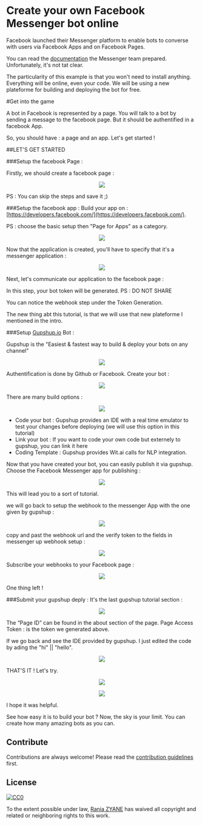 # Create your own Facebook Messenger bot online 

Facebook launched their Messenger platform to enable bots to converse with users via Facebook Apps and on Facebook Pages. 

You can read the  [documentation](https://developers.facebook.com/docs/messenger-platform/quickstart) the Messenger team prepared.
Unfortunately, it's not tat clear. 

The particularity of this example is that you won't need to install anything. Everything will be online, even your code. 
We will be using a new plateforme for building and deploying the bot for free. 

#Get into the game

A bot in Facebook is represented by a page. You will talk to a bot by sending a message to the facebook page. But it should be authentified in a facebook App. 

So, you should have : a page and an app. 
Let's get started ! 

##LET'S GET STARTED

###Setup the facebook Page : 

Firstly, we should create a facebook page : 
<p align="center">
<img src="https://cdn-images-1.medium.com/max/497/1*uqOOpzC6f0Bl1QxVG70IBw.jpeg?raw=true">
</p>

PS : You can skip the steps and save it ;) 

###Setup the facebook app : 
Build your app on : [https://developers.facebook.com/](https://developers.facebook.com/). 

PS : choose the basic setup then "Page for Apps" as a category. 

<p align="center">
<img src="https://cdn-images-1.medium.com/max/497/1*uqOOpzC6f0Bl1QxVG70IBw.jpeg?raw=true">
</p>

Now that the application is created, you'll have to specify that it's a messenger application : 

<p align="center">
<img src="https://cdn-images-1.medium.com/max/497/1*uqOOpzC6f0Bl1QxVG70IBw.jpeg?raw=true">
</p>

Next, let's communicate our application to the facebook page : 

In this step, your bot token will be generated. PS : DO NOT SHARE

You can notice the webhook step under the Token Generation. 

The new thing abt this tutorial, is that we will use that new plateforme I mentioned in the intro. 

###Setup [Gupshup.io](https://https://www.gupshup.io/developer/home/) Bot : 

Gupshup is the "Easiest & fastest way to build & deploy your bots on any channel"

<p align="center">
<img src="https://www.gupshup.io/developer/resources/img/bot-lifecycle.png?raw=true">
</p>


Authentification is done by Github or Facebook. 
Create your bot : 

<p align="center">
<img src="https://www.gupshup.io/developer/resources/img/bot-lifecycle.png?raw=true">
</p>

There are many build options : 

<p align="center">
<img src="https://www.gupshup.io/developer/resources/img/bot-lifecycle.png?raw=true">
</p>

- Code your bot : Gupshup provides an IDE with a real time emulator to test your changes before deploying (we will use this option in this tutorial)
- Link your bot : If you want to code your own code but externely to gupshup, you can link it here 
- Coding Template : Gupshup provides Wit.ai calls for NLP integration. 

Now that you have created your bot, you can easily publish it via gupshup. 
Choose the Facebook Messenger app for publishing : 

<p align="center">
<img src="https://www.gupshup.io/developer/resources/img/bot-lifecycle.png?raw=true">
</p>

This will lead you to a sort of tutorial. 

we will go back to setup the webhook to the messenger App with the one given by gupshup : 

<p align="center">
<img src="https://www.gupshup.io/developer/resources/img/bot-lifecycle.png?raw=true">
</p>

copy and past the webhook url and the verify token to the fields in messenger up webhook setup : 

<p align="center">
<img src="https://www.gupshup.io/developer/resources/img/bot-lifecycle.png?raw=true">
</p>

Subscribe your webhooks to your Facebook page : 

<p align="center">
<img src="https://www.gupshup.io/developer/resources/img/bot-lifecycle.png?raw=true">
</p>

One thing left ! 

###Submit your gupshup deply :
It's the last gupshup tutorial section : 

<p align="center">
<img src="https://www.gupshup.io/developer/resources/img/bot-lifecycle.png?raw=true">
</p>

The “Page ID” can be found in the about section of the page.
Page Access Token : is the token we generated above.

If we go back and see the IDE provided by gupshup. I just edited the code by ading the "hi" || "hello". 

<p align="center">
<img src="https://www.gupshup.io/developer/resources/img/bot-lifecycle.png?raw=true">
</p>

THAT'S IT ! 
Let's try. 

<p align="center">
<img src="https://www.gupshup.io/developer/resources/img/bot-lifecycle.png?raw=true">
</p>

<p align="center">
<img src="https://www.gupshup.io/developer/resources/img/bot-lifecycle.png?raw=true">
</p>

I hope it was helpful. 

See how easy it is to build your bot ? 
Now, the sky is your limit. You can create how many amazing bots as you can. 

## Contribute

Contributions are always welcome!
Please read the [contribution guidelines](contributing.md) first.


## License

[![CC0](https://licensebuttons.net/p/zero/1.0/88x31.png)](http://creativecommons.org/publicdomain/zero/1.0/)

To the extent possible under law, [Rania ZYANE](https://twitter.com/raniazy) has waived all copyright and related or neighboring rights to this work.


